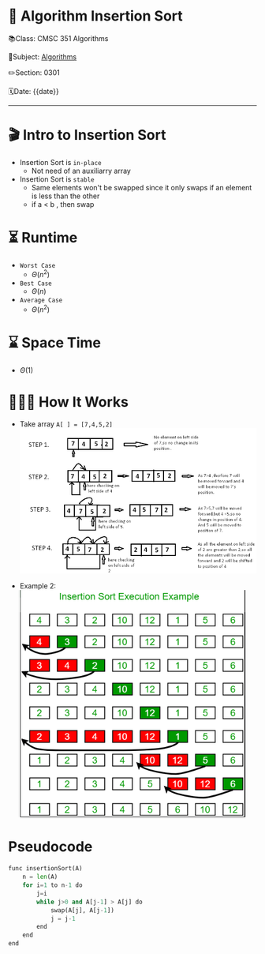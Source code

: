 # 🔰 Algorithm Insertion Sort

📚Class: CMSC 351 Algorithms

📘Subject: <a href="https://github.com/lamula21/cheat-sheets/blob/main/CMSC%20351%20Algorithms/Algorithms.md">Algorithms</a>

✏️Section: 0301

🗓️Date: {{date}}

---

# 🎬 Intro to Insertion Sort 
- Insertion Sort is `in-place`
	- Not need of an auxiliarry array
- Insertion Sort is `stable`
	- Same elements won't be swapped since it only swaps if an element is less than the other
	- if a < b , then swap

# ⏳ Runtime
- `Worst Case`
	- $Θ(n^2)$
- `Best Case`
	- $Θ(n)$
- `Average Case`
	- $Θ(n^2)$

# ⌛️ Space Time
- $Θ(1)$


# 🤷🏻‍♂️ How It Works

- Take array `A[ ] = [7,4,5,2]`
![](../Assets/20230221002736.png)

- Example 2:
![](../Assets/20230221003527.png)


# Pseudocode
```python
func insertionSort(A)
	n = len(A)
	for i=1 to n-1 do
	    j=i
	    while j>0 and A[j-1] > A[j] do
			swap(A[j], A[j-1])
	        j = j-1
	    end
	end
end 
```


